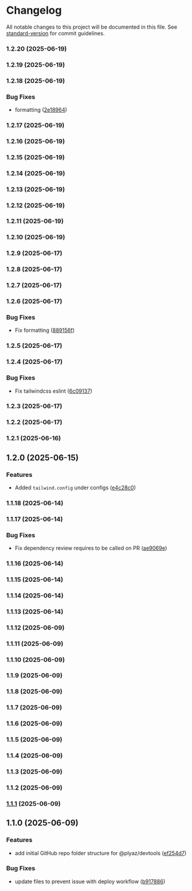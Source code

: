 # Changelog

All notable changes to this project will be documented in this file. See [standard-version](https://github.com/conventional-changelog/standard-version) for commit guidelines.

### 1.2.20 (2025-06-19)

### 1.2.19 (2025-06-19)

### 1.2.18 (2025-06-19)


### Bug Fixes

* formatting ([2e18964](https://github.com/Plyaz-Official/devtools/commit/2e18964356b8323cf30a9e63980598a8aab78dc7))

### 1.2.17 (2025-06-19)

### 1.2.16 (2025-06-19)

### 1.2.15 (2025-06-19)

### 1.2.14 (2025-06-19)

### 1.2.13 (2025-06-19)

### 1.2.12 (2025-06-19)

### 1.2.11 (2025-06-19)

### 1.2.10 (2025-06-19)

### 1.2.9 (2025-06-17)

### 1.2.8 (2025-06-17)

### 1.2.7 (2025-06-17)

### 1.2.6 (2025-06-17)


### Bug Fixes

* Fix formatting ([889156f](https://github.com/Plyaz-Official/devtools/commit/889156f5f561b23158b1fd0216afb0ebd5084bbf))

### 1.2.5 (2025-06-17)

### 1.2.4 (2025-06-17)


### Bug Fixes

* Fix tailwindcss eslint ([6c09137](https://github.com/Plyaz-Official/devtools/commit/6c0913704257e115b490b0328b81bf7919dca115))

### 1.2.3 (2025-06-17)

### 1.2.2 (2025-06-17)

### 1.2.1 (2025-06-16)

## 1.2.0 (2025-06-15)


### Features

* Added `tailwind.config` under configs ([e4c28c0](https://github.com/Plyaz-Official/devtools/commit/e4c28c08b74b9dd4b49d1a741a65c2aafd52b909))

### 1.1.18 (2025-06-14)

### 1.1.17 (2025-06-14)


### Bug Fixes

* Fix dependency review requires to be called on PR ([ae9069e](https://github.com/Plyaz-Official/devtools/commit/ae9069e13dfd29f4657929d290d4b91f0918958f))

### 1.1.16 (2025-06-14)

### 1.1.15 (2025-06-14)

### 1.1.14 (2025-06-14)

### 1.1.13 (2025-06-14)

### 1.1.12 (2025-06-09)

### 1.1.11 (2025-06-09)

### 1.1.10 (2025-06-09)

### 1.1.9 (2025-06-09)

### 1.1.8 (2025-06-09)

### 1.1.7 (2025-06-09)

### 1.1.6 (2025-06-09)

### 1.1.5 (2025-06-09)

### 1.1.4 (2025-06-09)

### 1.1.3 (2025-06-09)

### 1.1.2 (2025-06-09)

### [1.1.1](https://github.com/Plyaz-Official/devtools/compare/v1.1.0...v1.1.1) (2025-06-09)

## 1.1.0 (2025-06-09)

### Features

- add initial GitHub repo folder structure for @plyaz/devtools ([ef254d7](https://github.com/Plyaz-Official/devtools/commit/ef254d7fbdd71a43aa01e7c25da4b2380b166bdf))

### Bug Fixes

- update files to prevent issue with deploy workflow ([b917886](https://github.com/Plyaz-Official/devtools/commit/b917886fedacc0ac83748ec63ca366a358774641))
